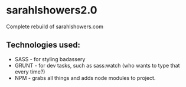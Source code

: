 # sarahlshowers2.0

Complete rebuild of sarahlshowers.com

## Technologies used:
* SASS - for styling badassery
* GRUNT - for dev tasks, such as sass:watch (who wants to type that every time?)
* NPM - grabs all things and adds node modules to project.
